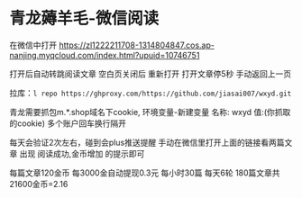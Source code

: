 # 青龙薅羊毛-微信阅读
在微信中打开  https://zl1222211708-1314804847.cos.ap-nanjing.myqcloud.com/index.html?upuid=10746751

打开后自动转跳阅读文章 空白页关闭后 重新打开 
打开文章停5秒 手动返回上一页

拉库：`l repo https://ghproxy.com/https://github.com/jiasai007/wxyd.git`

青龙需要抓包m.*.shop域名下cookie,
环境变量-新建变量 名称: wxyd  值:(你抓取的cookie)
多个账户回车换行隔开

每天会验证2次左右，碰到会plus推送提醒
手动在微信里打开上面的链接看两篇文章 
出现 阅读成功,金币增加 的提示即可

每篇文章120金币 每3000金自动提现0.3元 
每小时30篇 每天6轮 180篇文章共21600金币=2.16
